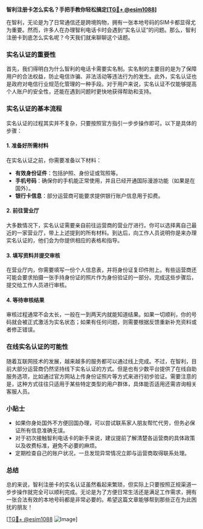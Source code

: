 **智利注册卡怎么实名？手把手教你轻松搞定[[TG💪+ @esim1088](https://t.me/s/esim1088)]**

在智利，无论是为了日常通信还是跨境购物，拥有一张本地号码的SIM卡都显得尤为重要。然而，许多人在办理智利电话卡时会遇到“实名认证”的问题。那么，智利注册卡到底怎么实名呢？今天我们就来聊聊这个话题。

### 实名认证的重要性

首先，我们得明白为什么智利的电话卡需要实名制。实名制的主要目的是为了保障用户的合法权益，防止电信诈骗、非法活动等违法行为的发生。此外，实名认证也是政府对电信行业规范化管理的一种手段。对于用户来说，实名认证不仅能够提高个人账户的安全性，还能在遇到问题时更快地获得帮助和支持。

### 实名认证的基本流程

实名认证的过程其实并不复杂，只要按照官方指引一步步操作即可。以下是具体的步骤：

#### 1. 准备好所需材料

在实名认证之前，你需要准备以下材料：
- **有效身份证件**：包括护照、身份证或驾照等。
- **手机号码**：确保你的手机能正常使用，并且已经开通国际漫游功能（如果是在国外）。
- **银行卡信息**：部分运营商可能要求提供银行账户信息用于扣费。

#### 2. 前往营业厅

大多数情况下，实名认证需要亲自前往运营商的营业厅进行。你可以选择离自己最近的一家营业厅，带上上述提到的所有材料。到达后，向工作人员说明你是来办理实名认证的，他们会为你提供相应的表格和指导。

#### 3. 填写资料并提交审核

在营业厅内，你需要填写一份个人信息表，并将身份证复印件附上。有些运营商还可能会要求拍摄一张手持身份证的照片作为身份验证的一部分。完成这些步骤后，提交给工作人员进行审核。

#### 4. 等待审核结果

审核过程通常不会太长，一般在一到两天内就能知道结果。如果一切顺利，你的号码就会被正式激活为实名状态；如果有任何问题，则需要根据反馈重新补充资料或者修正错误。

### 在线实名认证的可能性

随着互联网技术的发展，越来越多的服务都可以通过线上完成。不过，在智利，目前大部分运营商仍然坚持线下实名认证的方式。但是也有少数平台提供了在线自助服务选项，比如通过官方网站上传身份证照片等方式来进行初步验证。需要注意的是，这种方式往往只适用于某些特定类型的用户群体，具体能否适用还需咨询相关客服人员。

### 小贴士

- 如果你身处国外不方便回国办理，可以尝试联系家人朋友帮忙代劳，但务必保证所有信息准确无误。
- 对于初次接触智利电话卡的新手来说，建议提前了解清楚各运营商的具体政策以及收费标准，避免不必要的麻烦。
- 定期检查自己的账户状况，一旦发现异常情况立即与运营商取得联系处理。

### 总结

总的来说，智利注册卡的实名认证虽然看起来繁琐，但实际上只要按照正规渠道一步步操作就完全可以顺利完成。无论是为了方便日常生活还是满足工作需求，拥有一张合法有效的本地号码都是非常必要的。希望这篇文章能够帮到那些正在为此困扰的朋友！

[[TG💪+ @esim1088](https://t.me/s/esim1088) ![Image](https://i.postimg.cc/4NQfJmqS/Snipaste-2025-05-13-00-14-12.png)]